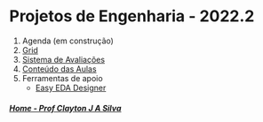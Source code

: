 # Projetos de Engenharia - 2022.2

1. Agenda (em construção)
2. [Grid](eletronica/Grid_Eletronica.md)
3. [Sistema de Avaliações](/./avaliacoes.md)
4. [Conteúdo das Aulas](projetos_aulas.md)
5. Ferramentas de apoio  
   * [Easy EDA Designer](https://easyeda.com/pt)


##### [Home - Prof Clayton J A Silva](/./index.md)
